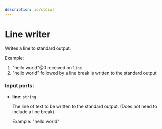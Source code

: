 ```yaml
---
description: io/stdio]
---
```


# Line writer

Writes a line to standard output.

Example:
1. "hello world"@0 received on `line`
2. "hello world" followed by a line break is written to the standard output 

### Input ports:

* __line__: `string`

    The line of text to be written to the standard output. (Does not need to include a line break)
    
    
    Example: "hello world"

